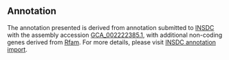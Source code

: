 

Annotation
----------

The annotation presented is derived from annotation submitted to
[INSDC](http://www.insdc.org) with the assembly accession
[GCA\_002222385.1](http://www.ebi.ac.uk/ena/data/view/GCA_002222385.1),
with additional non-coding genes derived from
[Rfam](http://rfam.xfam.org/). For more details, please visit [INSDC
annotation
import](http://ensemblgenomes.org/info/data/insdc_annotation).
